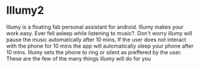 # Illumy2
Illumy is a floating fab personal assistant for android. Illumy makes your work easy. 
Ever fell asleep while listening to music?. Don't worry illumy will pause the music automatically after 10 mins,
If the user does not interact with the phone for 10 mins the app will automatically sleep your phone after 10 mins.
Illumy sets the phone to ring or silent as preffered by the user.
These are the few of the many things illumy will do for you
